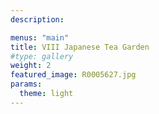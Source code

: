 ```yaml
---
description:

menus: "main"
title: VIII Japanese Tea Garden
#type: gallery
weight: 2
featured_image: R0005627.jpg
params:
  theme: light
---
```

